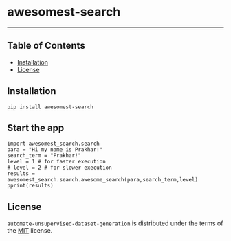 # awesomest-search
-----

## Table of Contents

- [Installation](#installation)
- [License](#license)

## Installation

```console
pip install awesomest-search
```

## Start the app
```
import awesomest_search.search
para = "Hi my name is Prakhar!"
search_term = "Prakhar!"
level = 1 # for faster execution
# level = 2 # for slower execution
results = awesomest_search.search.awesome_search(para,search_term,level)
pprint(results)

```

## License

`automate-unsupervised-dataset-generation` is distributed under the terms of the [MIT](https://spdx.org/licenses/MIT.html) license.
